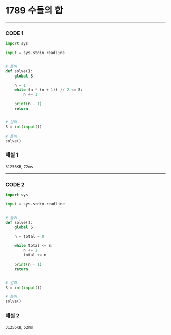 # 1789 수들의 합

---

### CODE 1

```python
import sys

input = sys.stdin.readline


# 풀이
def solve():
    global S

    n = 1
    while (n * (n + 1)) // 2 <= S:
        n += 1

    print(n - 1)
    return


# 입력
S = int(input())

# 풀이
solve()

```

### 해설 1

`31256KB`, `72ms`

---

### CODE 2

```python
import sys

input = sys.stdin.readline


# 풀이
def solve():
    global S

    n = total = 0

    while total <= S:
        n += 1
        total += n

    print(n - 1)
    return


# 입력
S = int(input())

# 풀이
solve()

```

### 해설 2

`31256KB`, `52ms`

